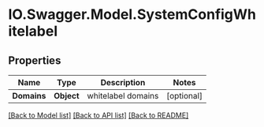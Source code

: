 # IO.Swagger.Model.SystemConfigWhitelabel
## Properties

Name | Type | Description | Notes
------------ | ------------- | ------------- | -------------
**Domains** | **Object** | whitelabel domains | [optional] 

[[Back to Model list]](../README.md#documentation-for-models) [[Back to API list]](../README.md#documentation-for-api-endpoints) [[Back to README]](../README.md)

